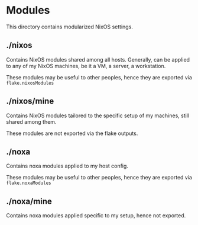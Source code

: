 # Modules

This directory contains modularized NixOS settings.

## ./nixos
Contains NixOS modules shared among all hosts. Generally, can be applied to
any of my NixOS machines, be it a VM, a server, a workstation.

These modules may be useful to other peoples, hence they are exported via `flake.nixosModules`

## ./nixos/mine
Contains NixOS modules tailored to the specific setup of my machines, still
shared among them.

These modules are not exported via the flake outputs.

## ./noxa
Contains noxa modules applied to my host config.

These modules may be useful to other peoples, hence they are exported via `flake.noxaModules`

## ./noxa/mine
Contains noxa modules applied specific to my setup,
hence not exported.